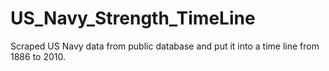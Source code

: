 # US_Navy_Strength_TimeLine
Scraped US Navy data from public database and put it into a time line from 1886 to 2010.
